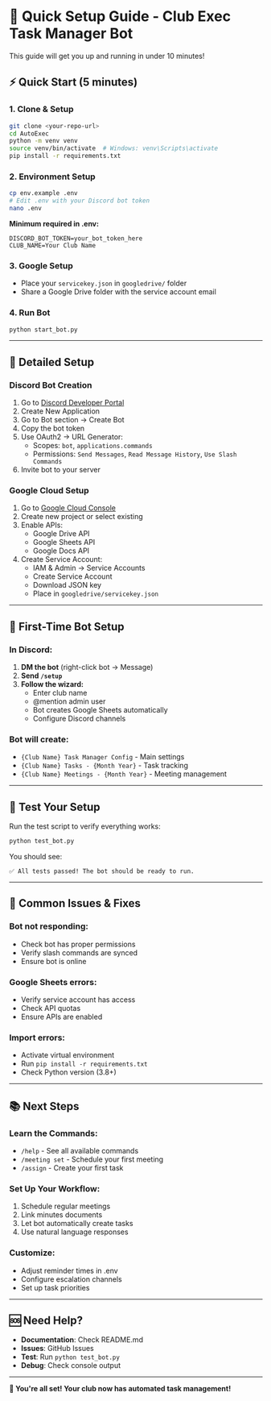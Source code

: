 # 🚀 Quick Setup Guide - Club Exec Task Manager Bot

This guide will get you up and running in under 10 minutes!

## ⚡ Quick Start (5 minutes)

### 1. **Clone & Setup**
```bash
git clone <your-repo-url>
cd AutoExec
python -m venv venv
source venv/bin/activate  # Windows: venv\Scripts\activate
pip install -r requirements.txt
```

### 2. **Environment Setup**
```bash
cp env.example .env
# Edit .env with your Discord bot token
nano .env
```

**Minimum required in .env:**
```env
DISCORD_BOT_TOKEN=your_bot_token_here
CLUB_NAME=Your Club Name
```

### 3. **Google Setup**
- Place your `servicekey.json` in `googledrive/` folder
- Share a Google Drive folder with the service account email

### 4. **Run Bot**
```bash
python start_bot.py
```

---

## 🔧 Detailed Setup

### **Discord Bot Creation**
1. Go to [Discord Developer Portal](https://discord.com/developers/applications)
2. Create New Application
3. Go to Bot section → Create Bot
4. Copy the bot token
5. Use OAuth2 → URL Generator:
   - Scopes: `bot`, `applications.commands`
   - Permissions: `Send Messages`, `Read Message History`, `Use Slash Commands`
6. Invite bot to your server

### **Google Cloud Setup**
1. Go to [Google Cloud Console](https://console.cloud.google.com/)
2. Create new project or select existing
3. Enable APIs:
   - Google Drive API
   - Google Sheets API
   - Google Docs API
4. Create Service Account:
   - IAM & Admin → Service Accounts
   - Create Service Account
   - Download JSON key
   - Place in `googledrive/servicekey.json`

---

## 🎯 First-Time Bot Setup

### **In Discord:**
1. **DM the bot** (right-click bot → Message)
2. **Send `/setup`**
3. **Follow the wizard:**
   - Enter club name
   - @mention admin user
   - Bot creates Google Sheets automatically
   - Configure Discord channels

### **Bot will create:**
- `{Club Name} Task Manager Config` - Main settings
- `{Club Name} Tasks - {Month Year}` - Task tracking
- `{Club Name} Meetings - {Month Year}` - Meeting management

---

## 🧪 Test Your Setup

Run the test script to verify everything works:
```bash
python test_bot.py
```

You should see:
```
✅ All tests passed! The bot should be ready to run.
```

---

## 🚨 Common Issues & Fixes

### **Bot not responding:**
- Check bot has proper permissions
- Verify slash commands are synced
- Ensure bot is online

### **Google Sheets errors:**
- Verify service account has access
- Check API quotas
- Ensure APIs are enabled

### **Import errors:**
- Activate virtual environment
- Run `pip install -r requirements.txt`
- Check Python version (3.8+)

---

## 📚 Next Steps

### **Learn the Commands:**
- `/help` - See all available commands
- `/meeting set` - Schedule your first meeting
- `/assign` - Create your first task

### **Set Up Your Workflow:**
1. Schedule regular meetings
2. Link minutes documents
3. Let bot automatically create tasks
4. Use natural language responses

### **Customize:**
- Adjust reminder times in .env
- Configure escalation channels
- Set up task priorities

---

## 🆘 Need Help?

- **Documentation**: Check README.md
- **Issues**: GitHub Issues
- **Test**: Run `python test_bot.py`
- **Debug**: Check console output

---

**🎉 You're all set! Your club now has automated task management!**
